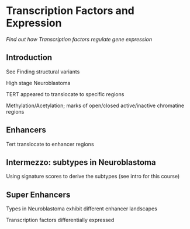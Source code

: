 <a id="transcription_factors_and_expression"> </a>

Transcription Factors and Expression
===========================

*Find out how Transcription factors regulate gene expression*


Introduction 
------------
See Finding structural variants

High stage Neuroblastoma

TERT appeared to translocate to specific regions

Methylation/Acetylation; marks of open/closed active/inactive chromatine regions

Enhancers
---------
Tert translocate to enhancer regions

Intermezzo: subtypes in Neuroblastoma
-------------------------------------
Using signature scores to derive the subtypes (see intro for this course)

Super Enhancers
---------------
Types in Neuroblastoma exhibit different enhancer landscapes

Transcription factors differentially expressed





